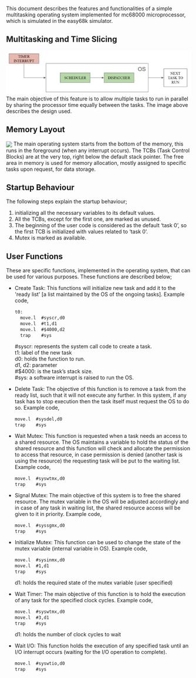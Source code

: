 This document describes the features and functionalities of a simple multitasking operating system implemented for mc68000 microprocessor, which is simulated in the easy68k simulator.

Multitasking and Time Slicing
-
<img src="../res/rtos structure.jpg" align="center"/>
The main objective of this feature is to allow multiple tasks to run in parallel by sharing the processor time equally between the tasks. The image above describes the design used.

Memory Layout
-
<img src="../res/rtos memory layout" align="center"/>
The main operating system starts from the bottom of the memory, this runs in the foreground (when any interrupt occurs). The TCBs (Task Control Blocks) are at the very top, right below the default stack pointer. The free area in memory is used for memory allocation, mostly assigned to specific tasks upon request, for data storage.

Startup Behaviour
-
The following steps explain the startup behaviour;
1. initializing all the necessary variables to its default values.
2. All the TCBs, except for the first one, are marked as unused.
3. The beginning of the user code is considered as the default ‘task 0’, so the first TCB is initialized with values related to ‘task 0’.
4. Mutex is marked as available.

User Functions
-
These are specific functions, implemented in the operating system, that can be used for various purposes. These functions are described below;
- Create Task: This functions will initialize new task and add it to the 'ready list' [a list maintained by the OS of the ongoing tasks]. Example code,
  ```
  t0:
    move.l  #syscr,d0
    move.l  #t1,d1
    move.l  #$4000,d2
    trap    #sys
  ```
  #syscr: represents the system call code to create a task. <br />
  t1: label of the new task <br />
  d0: holds the function to run. <br />
  d1, d2: parameter <br />
  #$4000: is the task’s stack size. <br />
  #sys:  a software interrupt is raised to run the OS. <br />

- Delete Task: The objective of this function is to remove a task from the ready list, such that it will not execute any further. In this system, if any task has to stop execution then the task itself must request the OS to do so. Example code,
  ```
  move.l  #sysdel,d0
  trap    #sys
  ```

- Wait Mutex: This function is requested when a task needs an access to a shared resource. The OS maintains a variable to hold the status of the shared resource and this function will check and allocate the permission to access that resource, in case permission is denied (another task is using the resource) the requesting task will be put to the waiting list. Example code,
  ```
  move.l  #syswtmx,d0
  trap    #sys
  ```

- Signal Mutex: The main objective of this system is to free the shared resource. The mutex variable in the OS will be adjusted accordingly and in case of any task in waiting list, the shared resource access will be given to it in priority. Example code,
  ```
  move.l  #syssgmx,d0
  trap    #sys
  ```

- Initialize Mutex: This function can be used to change the state of the mutex variable (internal variable in OS). Example code,
  ```
  move.l  #sysinmx,d0
  move.l  #1,d1
  trap    #sys
  ```
  d1: holds the required state of the mutex variable (user specified)

- Wait Timer: The main objective of this function is to hold the execution of any task for the specified clock cycles. Example code,
  ```
  move.l  #syswtmx,d0
  move.l  #3,d1
  trap    #sys
  ```
  d1: holds the number of clock cycles to wait

- Wait I/O: This function holds the execution of any specified task until an I/O interrupt occurs (waiting for the I/O operation to complete).
  ```
  move.l  #syswtio,d0
  trap    #sys
  ```
